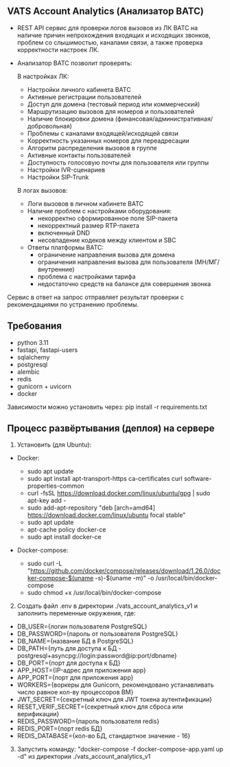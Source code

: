 <h2>VATS Account Analytics (Анализатор ВАТС)</h2>

- REST API сервис для проверки логов вызовов из ЛК ВАТС на наличие причин непрохождения входящих и исходящих звонков, проблем со слышимостью, каналами связи, а также проверка корректности настроек ЛК.

- Анализатор ВАТС позволит проверять:

  В настройках ЛК: 
    - Настройки личного кабинета ВАТС
    - Активные регистрации пользователей
    - Доступ для домена (тестовый период или коммерческий)
    - Маршрутизацию вызовов для номеров и пользователей
    - Наличие блокировки домена (финансовая/административная/добровольная)
    - Проблемы с каналами входящей/исходящей связи
    - Корректность указанных номеров для переадресации
    - Алгоритм распределения вызовов в группе
    - Активные контакты пользователей
    - Доступность голосовую почты для пользователя или группы
    - Настройки IVR-сценариев
    - Настройки SIP-Trunk
     
  В логах вызовов:
    - Логи вызовов в личном кабинете ВАТС
    - Наличие проблем с настройками оборудования:
       - некорректно сформированное поле SIP-пакета
       - некорректный размер RTP-пакета
       - включенный DND
       - несовпадение кодеков между клиентом и SBC
    - Ответы платформы ВАТС:
       - ограничение направления вызова для домена
       - ограничения направления вызова для пользователя (МН/МГ/внутренние)
       - проблема с настройками тарифа
       - недостаточно средств на балансе для совершения звонка
         
Сервис в ответ на запрос отправляет результат проверки с рекомендациями по устранению проблемы.

<h2>Требования</h2>

- python 3.11
- fastapi, fastapi-users
- sqlalchemy
- postgresql
- alembic
- redis
- gunicorn + uvicorn
- docker

Зависимости можно установить через: pip install -r requirements.txt 

<h2>Процесс развёртывания (деплоя) на сервере</h2>

1. Установить (для Ubuntu):

- Docker:
    - sudo apt update
    - sudo apt install apt-transport-https ca-certificates curl software-properties-common
    - curl -fsSL https://download.docker.com/linux/ubuntu/gpg | sudo apt-key add -
    - sudo add-apt-repository "deb [arch=amd64] https://download.docker.com/linux/ubuntu focal stable"
    - sudo apt update
    - apt-cache policy docker-ce
    - sudo apt install docker-ce

- Docker-compose:
    - sudo curl -L "https://github.com/docker/compose/releases/download/1.26.0/docker-compose-$(uname -s)-$(uname -m)"
    -o /usr/local/bin/docker-compose
    - sudo chmod +x /usr/local/bin/docker-compose

2. Создать файл .env в директории ./vats_account_analytics_v1 и заполнить переменные окружения, где: 

- DB_USER={логин пользователя PostgreSQL}
- DB_PASSWORD={пароль от пользователя PostgreSQL}
- DB_NAME={название БД в PostgreSQL}
- DB_PATH={путь для доступа к БД - postgresql+asyncpg://login:password@ip:port/dbname}
- DB_PORT={порт для доступа к БД}
- APP_HOST={IP-адрес для приложения app}
- APP_PORT={порт для приложения app}
- WORKERS={воркеры для Gunicorn, рекомендовано устанавливать число равное кол-ву процессоров ВМ}
- JWT_SECRET={секретный ключ для JWT токена аутентификации}
- RESET_VERIF_SECRET={секретный ключ для сброса или верификации}
- REDIS_PASSWORD={пароль пользователя redis}
- REDIS_PORT={порт redis БД}
- REDIS_DATABASE={кол-во БД, стандартное значение - 16}

3. Запустить команду: "docker-compose -f docker-compose-app.yaml up -d" из директории ./vats_account_analytics_v1
